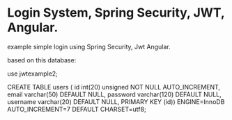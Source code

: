 # Login System, Spring Security, JWT, Angular.

example simple login using Spring Security, Jwt Angular.

based on this database:

use jwtexample2;

CREATE TABLE users ( id int(20) unsigned NOT NULL AUTO_INCREMENT, email varchar(50) DEFAULT NULL, password varchar(120) DEFAULT NULL, username varchar(20) DEFAULT NULL, PRIMARY KEY (id)) ENGINE=InnoDB AUTO_INCREMENT=7 DEFAULT CHARSET=utf8;